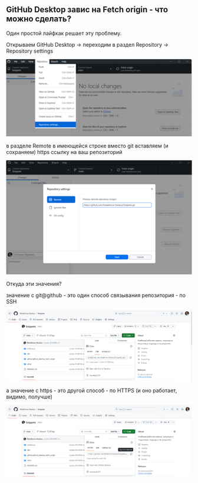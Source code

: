 ## GitHub Desktop завис на Fetch origin - что можно сделать?

Один простой лайфхак решает эту проблему.

Открываем GitHub Desktop → переходим в раздел Repository → Repository settings

![cover](https://github.com/Malakhova-Natalya/Snippets/blob/main/github/github_desktop_fetch_origin/01_Repository_settings.png)

в разделе Remote в имеющейся строке вместо git вставляем (и сохраняем) https ссылку на ваш репозиторий

![cover](https://github.com/Malakhova-Natalya/Snippets/blob/main/github/github_desktop_fetch_origin/02_Repository_settings_remote.png)

Откуда эти значения?

значение с git@github - это один способ связывания репозитория - по SSH 

![cover](https://github.com/Malakhova-Natalya/Snippets/blob/main/github/github_desktop_fetch_origin/03_Code_SSH.png)

а значение с https - это другой способ - по HTTPS (и оно работает, видимо, получше)

![cover](https://github.com/Malakhova-Natalya/Snippets/blob/main/github/github_desktop_fetch_origin/04_Code_HTTPS.png)
